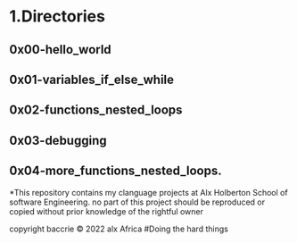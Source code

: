 # 1.Directories
## 0x00-hello_world
## 0x01-variables_if_else_while
## 0x02-functions_nested_loops
## 0x03-debugging
## 0x04-more_functions_nested_loops.


*This repository contains my clanguage projects at Alx Holberton School of software Engineering.
no part of this project should be reproduced or copied without prior knowledge of the rightful owner

copyright baccrie  © 2022 alx Africa
#Doing the hard things
